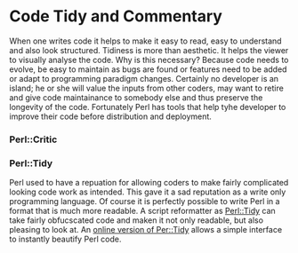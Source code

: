 # Code Tidy and Commentary

When one writes code it helps to make it easy to read, easy to understand and also look structured.  Tidiness is more than aesthetic.  It helps the viewer to visually analyse the code.  Why is this necessary? Because code needs to evolve, be easy to maintain as bugs are found or features need to be added or adapt to programming paradigm changes.  Certainly no developer is an island; he or she will value the inputs from other coders, may want to retire and give code maintainance to somebody else and thus preserve the longevity of the code.  Fortunately Perl has tools that help tyhe developer to improve their code before distribution and deployment.


### Perl::Critic



### Perl::Tidy

Perl used to have a repuation for allowing coders to make fairly complicated looking code work as intended.  This gave it a sad reputation as a write only programming language.  Of course it is perfectly possible to write Perl in a format that is much more readable.  A script reformatter as [Perl::Tidy](https://perltidy.sourceforge.net/) can take fairly obfucscated code and maken it not only readable, but also pleasing to look at.  An [online version of Per::Tidy](https://perltidy.com/) allows a simple interface to instantly beautify Perl code.
